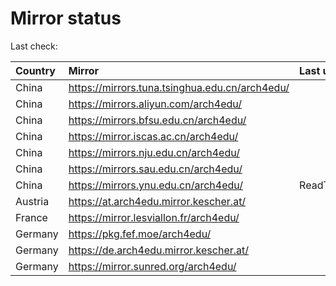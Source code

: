 <script src="./time.js"></script>
# Mirror status
Last check: <script type="text/javascript">localize(1690737228.0471766);</script>

|Country|Mirror|Last update|
|:------|:-----|:----------|
|China|https://mirrors.tuna.tsinghua.edu.cn/arch4edu/|<script type="text/javascript">localize(1690698476);</script>|
|China|https://mirrors.aliyun.com/arch4edu/|<script type="text/javascript">localize(1690612148);</script>|
|China|https://mirrors.bfsu.edu.cn/arch4edu/|<script type="text/javascript">localize(1690698476);</script>|
|China|https://mirror.iscas.ac.cn/arch4edu/|<script type="text/javascript">localize(1690698476);</script>|
|China|https://mirrors.nju.edu.cn/arch4edu/|<script type="text/javascript">localize(1690612148);</script>|
|China|https://mirrors.sau.edu.cn/arch4edu/|<script type="text/javascript">localize(1690698476);</script>|
|China|https://mirrors.ynu.edu.cn/arch4edu/|ReadTimeout|
|Austria|https://at.arch4edu.mirror.kescher.at/|<script type="text/javascript">localize(1690698476);</script>|
|France|https://mirror.lesviallon.fr/arch4edu/|<script type="text/javascript">localize(1689402753);</script>|
|Germany|https://pkg.fef.moe/arch4edu/|<script type="text/javascript">localize(1690698476);</script>|
|Germany|https://de.arch4edu.mirror.kescher.at/|<script type="text/javascript">localize(1690698476);</script>|
|Germany|https://mirror.sunred.org/arch4edu/|<script type="text/javascript">localize(1690698476);</script>|

<script src="./tablefilter/tablefilter.js"></script>
<script src="./table.js"></script>